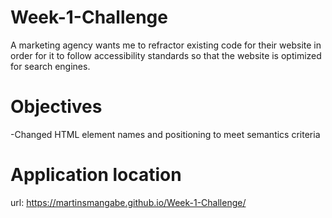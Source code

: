 # Week-1-Challenge
A marketing agency wants me to refractor existing code for their website in order for it to follow accessibility standards so that the website is optimized for search engines.

# Objectives
-Changed HTML element names and positioning to meet semantics criteria

# Application location
url: https://martinsmangabe.github.io/Week-1-Challenge/